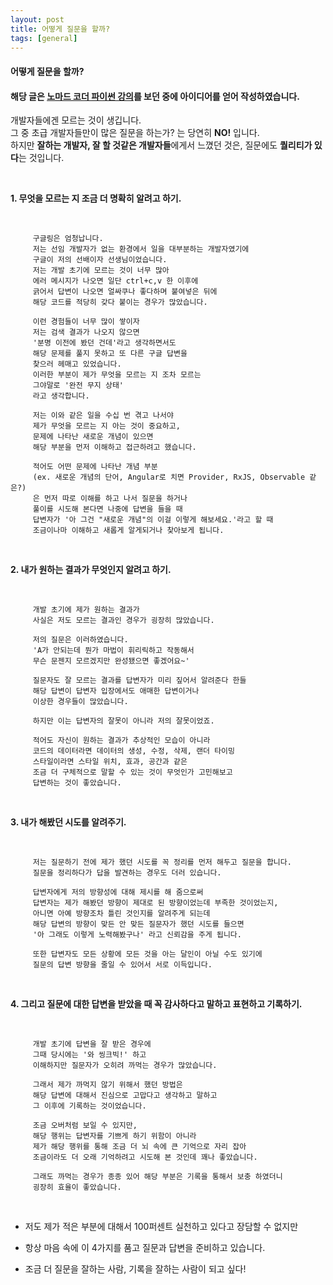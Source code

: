 ```yaml
---
layout: post
title: 어떻게 질문을 할까? 
tags: [general]
---
```


#### 어떻게 질문을 할까?

#### 해당 글은 [노마드 코더 파이썬 강의](https://academy.nomadcoders.co/courses/681401/lectures/12154600)를 보던 중에 아이디어를 얻어 작성하였습니다.


 개발자들에겐 모르는 것이 생깁니다. <br />
 그 중 초급 개발자들만이 많은 질문을 하는가? 는 당연히 **NO!** 입니다. <br />
 하지만 **잘하는 개발자, 잘 할 것같은 개발자들**에게서 느꼈던 것은, 질문에도 **퀄리티가 있다**는 것입니다.

&nbsp;

  **1. 무엇을 모르는 지 조금 더 명확히 알려고 하기.**

&nbsp;
   
         구글링은 엄청납니다. 
         저는 선임 개발자가 없는 환경에서 일을 대부분하는 개발자였기에
         구글이 저의 선배이자 선생님이었습니다.
         저는 개발 초기에 모르는 것이 너무 많아
         에러 메시지가 나오면 일단 ctrl+c,v 한 이후에
         긁어서 답변이 나오면 얼싸쿠나 좋다하며 붙여넣은 뒤에
         해당 코드를 적당히 갖다 붙이는 경우가 많았습니다.
         
         이런 경험들이 너무 많이 쌓이자 
         저는 검색 결과가 나오지 않으면 
         '분명 이전에 봤던 건데'라고 생각하면서도 
         해당 문제를 풀지 못하고 또 다른 구글 답변을 
         찾으러 헤매고 있었습니다.
         이러한 부분이 제가 무엇을 모르는 지 조차 모르는 
         그야말로 '완전 무지 상태'
         라고 생각합니다.
         
         저는 이와 같은 일을 수십 번 겪고 나서야
         제가 무엇을 모르는 지 아는 것이 중요하고,
         문제에 나타난 새로운 개념이 있으면 
         해당 부분을 먼저 이해하고 접근하려고 했습니다.

         적어도 어떤 문제에 나타난 개념 부분
         (ex. 새로운 개념의 단어, Angular로 치면 Provider, RxJS, Observable 같은?)
         은 먼저 따로 이해를 하고 나서 질문을 하거나
         풀이를 시도해 본다면 나중에 답변을 들을 때
         답변자가 '아 그건 "새로운 개념"의 이걸 이렇게 해보세요.'라고 할 때
         조금이나마 이해하고 새롭게 알게되거나 찾아보게 됩니다.

&nbsp;

  **2. 내가 원하는 결과가 무엇인지 알려고 하기.**

&nbsp;

         개발 초기에 제가 원하는 결과가 
         사실은 저도 모르는 결과인 경우가 굉장히 많았습니다.

         저의 질문은 이러하였습니다.
         'A가 안되는데 뭔가 마법이 휘리릭하고 작동해서 
         무슨 문젠지 모르겠지만 완성됐으면 좋겠어요~'

         질문자도 잘 모르는 결과를 답변자가 미리 짚어서 알려준다 한들
         해당 답변이 답변자 입장에서도 애매한 답변이거나
         이상한 경우들이 많았습니다.

         하지만 이는 답변자의 잘못이 아니라 저의 잘못이었죠.

         적어도 자신이 원하는 결과가 추상적인 모습이 아니라 
         코드의 데이터라면 데이터의 생성, 수정, 삭제, 랜더 타이밍
         스타일이라면 스타일 위치, 효과, 공간과 같은
         조금 더 구체적으로 말할 수 있는 것이 무엇인가 고민해보고 
         답변하는 것이 좋았습니다.

&nbsp;


  **3. 내가 해봤던 시도를 알려주기.**

&nbsp;

         저는 질문하기 전에 제가 했던 시도를 꼭 정리를 먼저 해두고 질문을 합니다.
         질문을 정리하다가 답을 발견하는 경우도 더러 있습니다.
         
         답변자에게 저의 방향성에 대해 제시를 해 줌으로써 
         답변자는 제가 해봤던 방향이 제대로 된 방향이었는데 부족한 것이었는지,
         아니면 아예 방향조차 틀린 것인지를 알려주게 되는데
         해당 답변의 방향이 맞든 안 맞든 질문자가 했던 시도를 들으면
         '아 그래도 이렇게 노력해봤구나' 라고 신뢰감을 주게 됩니다.
         
         또한 답변자도 모든 상황에 모든 것을 아는 달인이 아닐 수도 있기에
         질문의 답변 방향을 줄일 수 있어서 서로 이득입니다.

&nbsp;

  **4. 그리고 질문에 대한 답변을 받았을 때 꼭 감사하다고 말하고 표현하고 기록하기.**

&nbsp;
  

         개발 초기에 답변을 잘 받은 경우에 
         그때 당시에는 '와 씽크빅!' 하고 
         이해하지만 질문자가 오히려 까먹는 경우가 많았습니다.

         그래서 제가 까먹지 않기 위해서 했던 방법은 
         해당 답변에 대해서 진심으로 고맙다고 생각하고 말하고
         그 이후에 기록하는 것이었습니다.

         조금 오버처럼 보일 수 있지만, 
         해당 행위는 답변자를 기쁘게 하기 위함이 아니라
         제가 해당 행위를 통해 조금 더 뇌 속에 큰 기억으로 자리 잡아
         조금이라도 더 오래 기억하려고 시도해 본 것인데 꽤나 좋았습니다.

         그래도 까먹는 경우가 종종 있어 해당 부분은 기록을 통해서 보충 하였더니
         굉장히 효율이 좋았습니다.


&nbsp;


 - 저도 제가 적은 부분에 대해서 100퍼센트 실천하고 있다고 장담할 수 없지만

 - 항상 마음 속에 이 4가지를 품고 질문과 답변을 준비하고 있습니다.

 - 조금 더 질문을 잘하는 사람, 기록을 잘하는 사람이 되고 싶다!